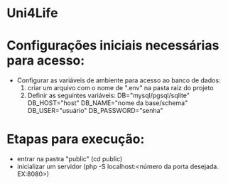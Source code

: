 # Uni4Life

# Configurações iniciais necessárias para acesso:
- Configurar as variáveis de ambiente para acesso ao banco de dados:
  1. criar um arquivo com o nome de ".env" na pasta raiz do projeto
  2. Definir as seguintes variáveis: DB="mysql/pgsql/sqlite" DB_HOST="host" DB_NAME="nome da base/schema" DB_USER="usuário" DB_PASSWORD="senha"
     
# Etapas para execução:
- entrar na pastra "public" (cd public)
- inicializar um servidor (php -S localhost:<número da porta desejada. EX:8080>)
